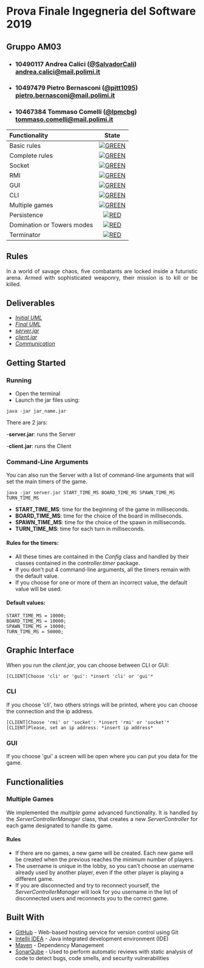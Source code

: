 # Prova Finale Ingegneria del Software 2019
## Gruppo AM03

- ###   10490117    Andrea Calici ([@SalvadorCali](https://github.com/SalvadorCali))<br>andrea.calici@mail.polimi.it
- ###   10497479    Pietro Bernasconi ([@pitt1095](https://github.com/pitt1095))<br>pietro.bernasconi@mail.polimi.it
- ###   10467384    Tommaso Comelli ([@lpmcbg](https://github.com/lpmcbg))<br>tommaso.comelli@mail.polimi.it

| Functionality | State |
|:-----------------------|:------------------------------------:|
| Basic rules | [![GREEN](https://placehold.it/15/44bb44/44bb44)](#) |
| Complete rules | [![GREEN](https://placehold.it/15/44bb44/44bb44)](#) |
| Socket | [![GREEN](https://placehold.it/15/44bb44/44bb44)](#) |
| RMI | [![GREEN](https://placehold.it/15/44bb44/44bb44)](#) |
| GUI | [![GREEN](https://placehold.it/15/44bb44/44bb44)](#) |
| CLI | [![GREEN](https://placehold.it/15/44bb44/44bb44)](#) |
| Multiple games | [![GREEN](https://placehold.it/15/44bb44/44bb44)](#) |
| Persistence | [![RED](https://placehold.it/15/f03c15/f03c15)](#) |
| Domination or Towers modes | [![RED](https://placehold.it/15/f03c15/f03c15)](#) |
| Terminator | [![RED](https://placehold.it/15/f03c15/f03c15)](#) |

<!--
[![RED](https://placehold.it/15/f03c15/f03c15)](#)
[![YELLOW](https://placehold.it/15/ffdd00/ffdd00)](#)
[![GREEN](https://placehold.it/15/44bb44/44bb44)](#)
-->

## Rules

<p text align="justify">In a world of savage chaos, five combatants are locked inside a futuristic arena. Armed with sophisticated weaponry, their mission is to kill or be killed.<p text align="justify">

## Deliverables

* [*Initial UML*](https://github.com/SalvadorCali/am03-ing-sw-2019-Bernasconi-Calici-Comelli/blob/master/deliverables/Initial-UML.pdf)
* [*Final UML*](https://github.com/SalvadorCali/am03-ing-sw-2019-Bernasconi-Calici-Comelli/tree/master/deliverables)
* [*server.jar*](https://github.com/SalvadorCali/am03-ing-sw-2019-Bernasconi-Calici-Comelli/tree/master/deliverables)
* [*client.jar*](https://github.com/SalvadorCali/am03-ing-sw-2019-Bernasconi-Calici-Comelli/tree/master/deliverables)
* [*Communication*](https://github.com/SalvadorCali/am03-ing-sw-2019-Bernasconi-Calici-Comelli/blob/master/deliverables/Communication.pdf)

## Getting Started

### Running

* Open the terminal
* Launch the jar files using:
```
java -jar jar_name.jar
```
There are 2 jars:

-**server.jar**: runs the Server

-**client.jar**: runs the Client

### Command-Line Arguments

You can also run the Server with a list of command-line arguments that will set the main timers of the game.
```
java -jar server.jar START_TIME_MS BOARD_TIME_MS SPAWN_TIME_MS TURN_TIME_MS
```
* **START_TIME_MS**: time for the beginning of the game in milliseconds.
* **BOARD_TIME_MS**: time for the choice of the board in milliseconds.
* **SPAWN_TIME_MS**: time for the choice of the spawn in milliseconds.
* **TURN_TIME_MS**: time for each turn in milliseconds.

#### Rules for the timers:

* All these times are contained in the <i>Config</i> class and handled by their classes contained in the <i>controller.timer</i> package. 
* If you don't put 4 command-line arguments, all the timers remain with the default value. 
* If you choose for one or more of them an incorrect value, the default value will be used.

#### Default values:
```
START_TIME_MS = 10000;
BOARD_TIME_MS = 10000;
SPAWN_TIME_MS = 10000;
TURN_TIME_MS = 50000;
```

## Graphic Interface

When you run the <i>client.jar</i>, you can choose between CLI or GUI:
```
[CLIENT]Choose 'cli' or 'gui': *insert 'cli' or 'gui'*
```

### CLI

<p text align="justify">If you choose 'cli', two others strings will be printed, where you can choose the connection and the ip address.<p text align="justify">
  
```
[CLIENT]Choose 'rmi' or 'socket': *insert 'rmi' or 'socket'*
[CLIENT]Please, set an ip address: *insert ip address*
```
  
### GUI

<p text align="justify">If you choose 'gui' a screen will be open where you can put you data for the game.<p text align="justify">

## Functionalities

### Multiple Games

<p text align="justify">We implemented the <i>multiple game</i> advanced functionality. It is handled by the <i>ServerControllerManager</i> class, that creates a new <i>ServerController</i> for each game designated to handle its game.<p text align="justify">

#### Rules

* If there are no games, a new game will be created. Each new game will be created when the previous reaches the minimum number of players.
* The username is unique in the lobby, so you can't choose an username already used by another player, even if the other player is playing a different game.
* If you are disconnected and try to reconnect yourself, the <i>ServerControllerManager</i> will look for you username in the list of disconnected users and reconnects you to the correct game.


## Built With

* [GitHub](https://github.com/) - Web-based hosting service for version control using Git
* [Intellij IDEA](https://www.jetbrains.com/idea/) - Java integrated development environment (IDE)
* [Maven](https://maven.apache.org/) - Dependency Management
* [SonarQube](https://www.sonarqube.org/) - Used  to perform automatic reviews with static analysis of code to detect bugs, code smells, and security vulnerabilities
